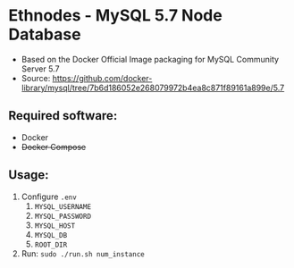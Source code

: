 # Ethnodes - MySQL 5.7 Node Database
- Based on the Docker Official Image packaging for MySQL Community Server 5.7
- Source: https://github.com/docker-library/mysql/tree/7b6d186052e268079972b4ea8c871f89161a899e/5.7
## Required software:
- Docker
- ~~Docker Compose~~
## Usage:
1. Configure `.env`
    1. `MYSQL_USERNAME`
    2. `MYSQL_PASSWORD`
    3. `MYSQL_HOST`
    4. `MYSQL_DB`
    5. `ROOT_DIR`
2. Run: `sudo ./run.sh num_instance`

